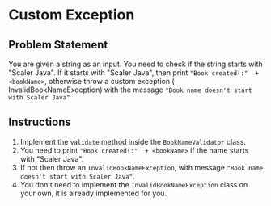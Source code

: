 # Custom Exception

## Problem Statement

You are given a string as an input. You need to check if the string starts with "Scaler Java".
If it starts with "Scaler Java", then print `"Book created!:"  + <bookName>`, otherwise throw a custom exception (
InvalidBookNameException)
with the message `"Book name doesn't start with Scaler Java"`

## Instructions

1. Implement the `validate` method inside the `BookNameValidator` class.
2. You need to print `"Book created!:"  + <bookName>` if the name starts with "Scaler Java".
4. If not then throw an `InvalidBookNameException`, with message `"Book name doesn't start with Scaler Java"`.
5. You don't need to implement the `InvalidBookNameException` class on your own, it is already implemented for you.